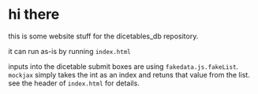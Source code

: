 # hi there

this is some website stuff for the dicetables_db repository.

it can run as-is by running `index.html`

inputs into the dicetable submit boxes are using `fakedata.js.fakeList`.
`mockjax` simply takes the int as an index and retuns that value from
the list.  see the header of `index.html` for details.